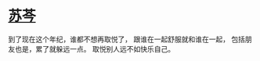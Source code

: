 # [苏芩 ](https://github.com/miss-shiyi/miss-shiyi/issues/130)

到了现在这个年纪，谁都不想再取悦了，
跟谁在一起舒服就和谁在一起，
包括朋友也是，累了就躲远一点。
取悦别人远不如快乐自己。